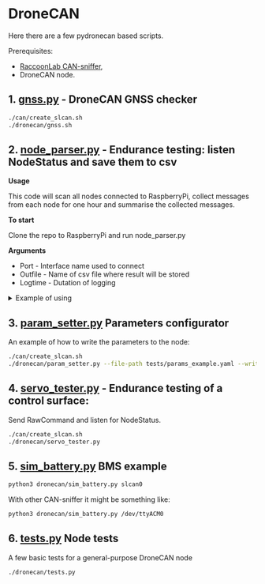 # DroneCAN

Here there are a few pydronecan based scripts.

Prerequisites:
- [RaccoonLab CAN-sniffer](https://docs.raccoonlab.co/guide/programmer_sniffer/),
- DroneCAN node.

## 1. [gnss.py](gnss.py) - DroneCAN GNSS checker

```bash
./can/create_slcan.sh
./dronecan/gnss.sh
```

## 2. [node_parser.py](node_parser.py) - Endurance testing: listen NodeStatus and save them to csv

**Usage**

This code will scan all nodes connected to RaspberryPi, collect messages from each node for one hour and summarise the collected messages.

**To start**

Clone the repo to RaspberryPi and run node_parser.py

**Arguments**

* Port - Interface name used to connect
* Outfile - Name of csv file where result will be stored
* Logtime - Dutation of logging

<details><summary>Example of using</summary>

Node sends messages like this:

 | #Date               | #Node id | #Uptime         | #Health |
 |---------------------|----------|-----------------|---------| 
 | 18/08/2023 14:06:36 | 40       | 0 days 23:00:54 | 2       |
 | 18/08/2023 14:06:36 | 73       | 0 days 13:34:28 | 2       |
 | 18/08/2023 14:06:36 | 71       | 0 days 17:38:09 | 2       |
 | 18/08/2023 14:06:36 | 50       | 0 days 20:52:37 | 2       |
 | 18/08/2023 14:06:36 | 51       | 0 days 13:25:52 | 2       |
 | 18/08/2023 14:06:36 | 40       | 0 days 23:00:55 | 2       |
 | 18/08/2023 14:06:36 | 73       | 0 days 13:34:28 | 2       |
 | 18/08/2023 14:06:36 | 71       | 0 days 17:38:10 | 2       |
 | 18/08/2023 14:06:36 | 50       | 0 days 20:52:38 | 2       |
 | 18/08/2023 14:06:37 | 51       | 0 days 13:25:52 | 2       |
 | 18/08/2023 14:06:37 | 40       | 0 days 23:00:55 | 2       |

These messages are collected in a list until the logging period has expired.
After the data has been collected, the second part of the script begins to summarise it.

Result of summarised data

 | #Date               | #Node id | #Uptime         | #Health |
 |---------------------|----------|-----------------|---------| 
 | 18/08/2023 14:06:36 | 73       | 0 days 13:34:28 | 2       |
 | 18/08/2023 14:06:36 | 71       | 0 days 17:38:10 | 2       |
 | 18/08/2023 14:06:36 | 50       | 0 days 20:52:38 | 2       |
 | 18/08/2023 14:06:37 | 51       | 0 days 13:25:52 | 2       |
 | 18/08/2023 14:06:37 | 40       | 0 days 23:00:55 | 2       |

After the summarisation process, logging starts again and new data is added to the output file.

</details>

## 3. [param_setter.py](param_setter.py) Parameters configurator

An example of how to write the parameters to the node:

```bash
./can/create_slcan.sh
./dronecan/param_setter.py --file-path tests/params_example.yaml --write
```

## 4. [servo_tester.py](servo_tester.py) - Endurance testing of a control surface:

Send RawCommand and listen for NodeStatus.

```bash
./can/create_slcan.sh
./dronecan/servo_tester.py
```

## 5. [sim_battery.py](sim_battery.py) BMS example

```bash
python3 dronecan/sim_battery.py slcan0
```

With other CAN-sniffer it might be something like:

```bash
python3 dronecan/sim_battery.py /dev/ttyACM0
```

## 6. [tests.py](tests.py) Node tests

A few basic tests for a general-purpose DroneCAN node

```bash
./dronecan/tests.py
```
